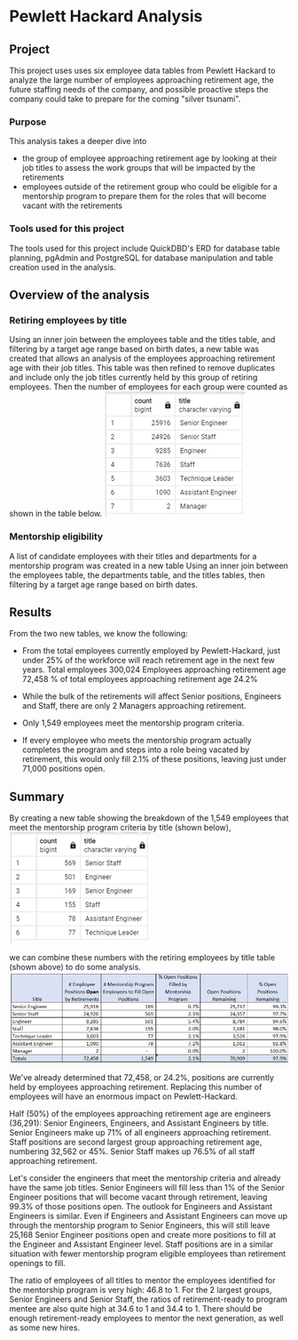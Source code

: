 # Pewlett Hackard Analysis

## Project 
This project uses uses six employee data tables from Pewlett Hackard to analyze the large number of employees approaching retirement age, the future staffing needs of the company, and possible proactive steps the company could take to prepare for the coming "silver tsunami".  

### Purpose 
This analysis takes a deeper dive into 
 - the group of employee approaching retirement age by looking at their job titles to assess the work groups that will be impacted by the retirements
 - employees outside of the retirement group who could be eligible for a mentorship program to prepare them for the roles that will become vacant with the retirements 

### Tools used for this project
The tools used for this project include QuickDBD's ERD for database table planning, pgAdmin and PostgreSQL for database manipulation and table creation used in the analysis.

## Overview of the analysis
### Retiring employees by title
Using an inner join between the employees table and the titles table, and filtering by a target age range based on birth dates, a new table was created that allows an analysis of the employees approaching retirement age with their job titles.  This table was then refined to remove duplicates and include only the job titles currently held by this group of retiring employees. Then the number of employees for each group were counted as shown in the table below.
![Retiring employees by title](https://github.com/bnidam/Pewlett-Hackard-Analysis/blob/main/Resources/Retiring_count_by_title.png)

### Mentorship eligibility
A list of candidate employees with their titles and departments for a mentorship program was created in a new table Using an inner join between the employees table, the departments table, and the titles tables, then filtering by a target age range based on birth dates. 

## Results
From the two new tables, we know the following:
 - From the total employees currently employed by Pewlett-Hackard, just under 25% of the workforce will reach retirement age in the next few years. 
        Total employees                                 300,024
        Employees approaching retirement age            72,458
        % of total employees approaching retirement age 24.2%

 - While the bulk of the retirements will affect Senior positions, Engineers and Staff, there are only 2 Managers approaching retirement. 

 - Only 1,549 employees meet the mentorship program criteria.

 - If every employee who meets the mentorship program actually completes the program and steps into a role being vacated by retirement, this would only fill 2.1% of these positions, leaving just under  71,000 positions open. 

## Summary
By creating a new table showing the breakdown of the 1,549 employees that meet the mentorship program criteria by title (shown below), 
![mentorship program employees by title](https://github.com/bnidam/Pewlett-Hackard-Analysis/blob/main/Resources/mentor_count_by_title.png)

we can combine these numbers with the retiring employees by title table (shown above) to do some analysis.
![Employees retiring and mentorship program by title](https://github.com/bnidam/Pewlett-Hackard-Analysis/blob/main/Resources/Comb_retirecount_mentorcount_title.png)

We've already determined that 72,458, or 24.2%, positions are currently held by employees approaching retirement. Replacing this number of employees will have an enormous impact on Pewlett-Hackard.

Half (50%) of the employees approaching retirement age are engineers (36,291): Senior Engineers, Engineers, and Assistant Engineers by title. Senior Engineers make up 71% of all engineers approaching retirement. Staff positions are second largest group approaching retirement age, numbering 32,562 or 45%. Senior Staff makes up 76.5% of all staff approaching retirement. 

Let's consider the engineers that meet the mentorship criteria and already have the same job titles. Senior Engineers will fill less than 1% of the Senior Engineer positions that will become vacant through retirement, leaving 99.3% of those positions open. The outlook for Engineers and Assistant Engineers is similar. Even if Engineers and Assistant Engineers can move up through the mentorship program to Senior Engineers, this will still leave 25,168 Senior Engineer positions open and create more positions to fill at the Engineer and Assistant Engineer level. Staff positions are in a similar situation with fewer mentorship program eligible employees than retirement openings to fill.

The ratio of employees of all titles to mentor the employees identified for the mentorship program is very high: 46.8 to 1. For the 2 largest groups, Senior Engineers and Senior Staff, the ratios of retirement-ready to program mentee are also quite high at 34.6 to 1 and 34.4 to 1. There should be enough retirement-ready employees to mentor the next generation, as well as some new hires.




